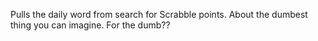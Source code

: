 Pulls the daily word from search for Scrabble points. About the dumbest thing you can imagine. For the dumb??
